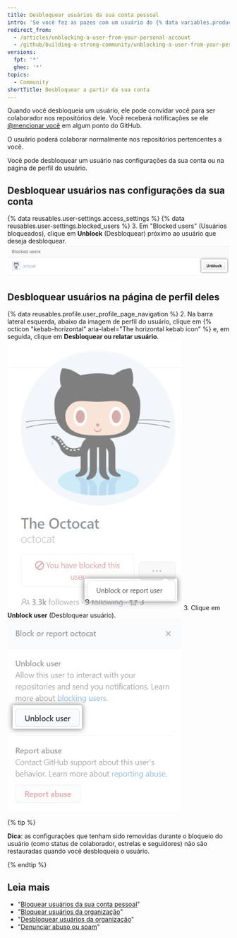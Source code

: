 ```yaml
---
title: Desbloquear usuários da sua conta pessoal
intro: 'Se você fez as pazes com um usuário do {% data variables.product.prodname_dotcom %} que tinha bloqueado, pode desbloquear a conta dele.'
redirect_from:
  - /articles/unblocking-a-user-from-your-personal-account
  - /github/building-a-strong-community/unblocking-a-user-from-your-personal-account
versions:
  fpt: '*'
  ghec: '*'
topics:
  - Community
shortTitle: Desbloquear a partir da sua conta
---
```


Quando você desbloqueia um usuário, ele pode convidar você para ser colaborador nos repositórios dele. Você receberá notificações se ele [@mencionar você](/articles/basic-writing-and-formatting-syntax/#mentioning-people-and-teams) em algum ponto do GitHub.

O usuário poderá colaborar normalmente nos repositórios pertencentes a você.

Você pode desbloquear um usuário nas configurações da sua conta ou na página de perfil do usuário.

## Desbloquear usuários nas configurações da sua conta

{% data reusables.user-settings.access_settings %}
{% data reusables.user-settings.blocked_users %}
3. Em "Blocked users" (Usuários bloqueados), clique em **Unblock** (Desbloquear) próximo ao usuário que deseja desbloquear. ![Botão Unblock user (Desbloquear usuário)](/assets/images/help/organizations/org-unblock-user-button.png)

## Desbloquear usuários na página de perfil deles

{% data reusables.profile.user_profile_page_navigation %}
2. Na barra lateral esquerda, abaixo da imagem de perfil do usuário, clique em {% octicon "kebab-horizontal" aria-label="The horizontal kebab icon" %} e, em seguida, clique em  **Desbloquear ou relatar usuário**. ![Link Unblock or report user (Desbloquear ou denunciar usuário)](/assets/images/help/profile/profile-unblock-or-report-user.png)
3. Clique em **Unblock user** (Desbloquear usuário). ![Caixa de diálogo modal com opção para desbloquear o usuário ou denunciar um abuso](/assets/images/help/profile/profile-unblockuser.png)

{% tip %}

**Dica**: as configurações que tenham sido removidas durante o bloqueio do usuário (como status de colaborador, estrelas e seguidores) não são restauradas quando você desbloqueia o usuário.

{% endtip %}

## Leia mais

- "[Bloquear usuários da sua conta pessoal](/communities/maintaining-your-safety-on-github/blocking-a-user-from-your-personal-account)"
- "[Bloquear usuários da organização](/communities/maintaining-your-safety-on-github/blocking-a-user-from-your-organization)"
- "[Desbloquear usuários da organização](/communities/maintaining-your-safety-on-github/unblocking-a-user-from-your-organization)"
- "[Denunciar abuso ou spam](/communities/maintaining-your-safety-on-github/reporting-abuse-or-spam)"
